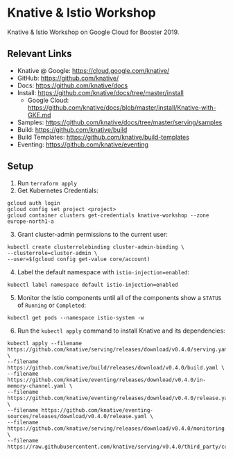 # Knative & Istio Workshop

Knative &amp; Istio Workshop on Google Cloud for Booster 2019.

## Relevant Links

* Knative @ Google: https://cloud.google.com/knative/
* GitHub: https://github.com/knative/
* Docs: https://github.com/knative/docs
* Install: https://github.com/knative/docs/tree/master/install
  * Google Cloud: https://github.com/knative/docs/blob/master/install/Knative-with-GKE.md
* Samples: https://github.com/knative/docs/tree/master/serving/samples
* Build: https://github.com/knative/build
* Build Templates: https://github.com/knative/build-templates
* Eventing: https://github.com/knative/eventing

## Setup

1. Run `terraform apply`
2. Get Kubernetes Credentials:

```
gcloud auth login
gcloud config set project <project>
gcloud container clusters get-credentials knative-workshop --zone europe-north1-a
```

3. Grant cluster-admin permissions to the current user:

```
kubectl create clusterrolebinding cluster-admin-binding \
--clusterrole=cluster-admin \
--user=$(gcloud config get-value core/account)
```

4. Label the default namespace with `istio-injection=enabled`:

```
kubectl label namespace default istio-injection=enabled
```

5. Monitor the Istio components until all of the components show a `STATUS` of `Running` or `Completed`:

```
kubectl get pods --namespace istio-system -w
```

6. Run the `kubectl apply` command to install Knative and its dependencies:

```
kubectl apply --filename https://github.com/knative/serving/releases/download/v0.4.0/serving.yaml \
--filename https://github.com/knative/build/releases/download/v0.4.0/build.yaml \
--filename https://github.com/knative/eventing/releases/download/v0.4.0/in-memory-channel.yaml \
--filename https://github.com/knative/eventing/releases/download/v0.4.0/release.yaml \
--filename https://github.com/knative/eventing-sources/releases/download/v0.4.0/release.yaml \
--filename https://github.com/knative/serving/releases/download/v0.4.0/monitoring.yaml \
--filename https://raw.githubusercontent.com/knative/serving/v0.4.0/third_party/config/build/clusterrole.yaml
```
